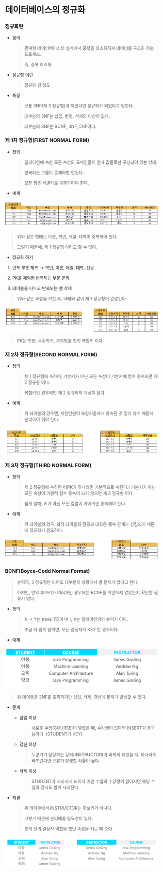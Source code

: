 # 데이터베이스의 정규화

### 정규화란

- 정의

  > 관계형 데이터베이스의 설계에서 중복을 최소화하게 데이터를 구조화 하는 프로세스.
  >
  > 즉, 중복 최소화

- 정규형 이란

  > 정규화 된 정도

- 특징

  > 보통 3NF(제 3 정규형)이 되었다면 정규화가 되었다고 말한다.
  >
  > 대부분의 3NF는 삽입, 변경, 삭제의 이상이 없다.
  >
  > 대부분의 3NF는 BCNF, 4NF, 5NF이다.

### 제 1차 정규형(FIRST NORMAL FORM)

- 정의

  > 릴레이션에 속한 모든 속성의 도메인들이 원자 값들로만 구성되어 있는 상태.

  > 반복되는 그룹이 존재하면 안된다.

  > 모든 행은 식별자로 구분되어야 한다.

- 예제

![no_normal](no_normal.png)

> 위와 같은 형태는 이름, 학번, 메일, 대학이 중복되어 있다.
>
> 그렇기 때문에, 제 1 정규형 이라고 할 수 없다.

- 정규화 하기

1. 반복 부분 체크 -> 학번, 이름, 메일, 대학, 전공

2. PK를 제외한 반복되는 부분 분리

3. 테이블을 나누고 반복되는 행 삭제

> 위와 같은 과정을 거친 후, 아래와 같이 제 1 정규형이 완성된다.

![1_normal](1_normal.png)

> PK는 학번, 수강학기, 과목명을 합친 복합키 이다.

### 제 2차 정규형(SECOND NORMAL FORM)

- 정의

  > 제 1 정규형에 속하며, 기본키가 아닌 모든 속성이 기본키에 함수 종속되면 제 2 정규형 이다.

  > 복합키인 경우에만 제 2 정규화의 대상이 된다.

- 예제

  > 위 테이블의 경우엔, 제한인원이 복합키들에게 종속된 것 같지 않기 때문에, 분리하여 줘야 한다.

![2_normal](2_normal.png)

### 제 3차 정규형(THIRD NORMAL FORM)

- 정의

  > 제 2 정규형에 속하면서(PK가 하나라면 기본적으로 속한다.) 기본키가 아닌 모든 속성이 이행적 함수 종속이 되지 않으면 제 3 정규형 이다.
  >
  > 쉽게 말해, 키가 아닌 모든 컬럼이 키에게만 종속해야 한다.

- 예제

  > 위 테이블의 경우. 학생 테이블의 전공과 대학은 종속 관계가 성립되기 때문에 정규화가 필요하다.

![3_normal](3_normal.png)

### BCNF(Boyce-Codd Normal Format)

> 솔직히, 3 정규형만 되어도 대부분의 상황에서 별 문제가 없다고 한다.
>
> 하지만, 만약 후보키가 여러개인 경우에는 BCNF를 위반하지 않았는지 확인할 필요가 있다.

- 정의

  > X -> Y는 trivial FD이거나, X는 릴레이션 R의 슈퍼키 이다.
  >
  > 조금 더 쉽게 말하면, 모든 결정자가 KEY 인 경우이다.

- 예제

![bcnf_not](bcnf_not.png)

> 위 테이블은 3NF를 충족하지만 삽입, 삭제, 갱신에 문제가 발생할 수 있다.

- 문제

  - 삽입 이상

    > 새로운 수업(COURSE)이 열렸을 때, 수강생이 없다면 INSERT가 불가능하다. (STUDENT가 KEY)

  - 갱신 이상

    > 누군가가 담당하는 강의(INSTRUCTOR)가 바뀌게 되었을 때, 하나라도 빠뜨린다면 오류가 발생할  확률이 높다.

  - 삭제 이상

    > STUDENT가 사라지게 되어서 어떤 수업의 수강생이 없어지면 해당 수업의 강사도 함께 사라진다.

- 해결

  > 위 테이블에서 INSTRUCTOR는 후보키가 아니다.

  > 그렇기 때문에 분리해줄 필요성이 있다.

  > 분리 전의 결정자 역할을  했던 속성을 키로 해 준다.

![bcnf_success](bcnf_success.png)